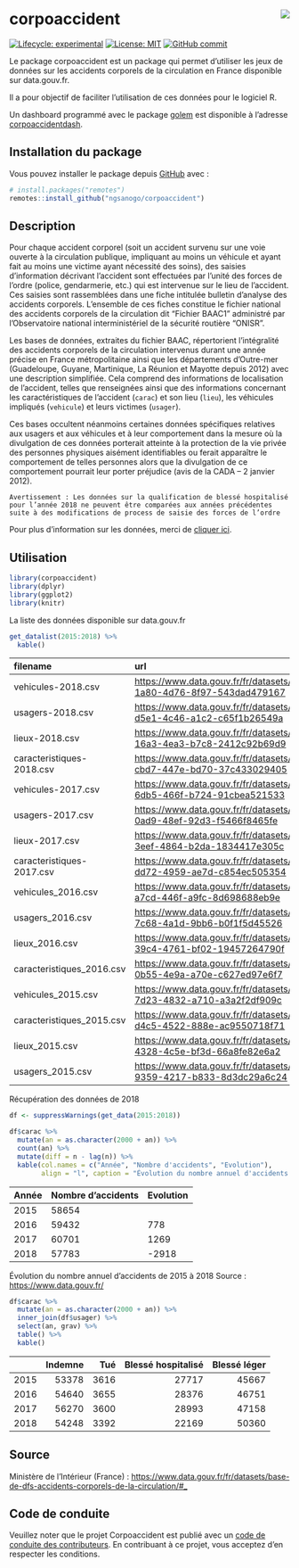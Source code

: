 
<!-- README.md is generated from README.Rmd. Please edit that file -->

# corpoaccident <a href='https://github.com/ngsanogo/corpoaccident'><img src='man/figures/corpoaccident.ico' align="right"  /></a>

<!-- badges: start -->

[![Lifecycle:
experimental](https://img.shields.io/badge/lifecycle-experimental-orange.svg)](https://www.tidyverse.org/lifecycle/#experimental)
[![License:
MIT](https://img.shields.io/badge/License-MIT-blue.svg)](https://opensource.org/licenses/MIT)
[![GitHub
commit](https://img.shields.io/github/last-commit/ngsanogo/corpoaccident)](https://github.com/ngsanogo/corpoaccident/commit/master)
<!-- badges: end -->

Le package corpoaccident est un package qui permet d’utiliser les jeux
de données sur les accidents corporels de la circulation en France
disponible sur data.gouv.fr.

Il a pour objectif de faciliter l’utilisation de ces données pour le
logiciel R.

Un dashboard programmé avec le package
[golem](https://github.com/ThinkR-open/golem) est disponible à l’adresse
[corpoaccidentdash](https://github.com/ngsanogo/corpoaccidentdash).

## Installation du package

Vous pouvez installer le package depuis [GitHub](https://github.com/)
avec :

``` r
# install.packages("remotes")
remotes::install_github("ngsanogo/corpoaccident")
```

## Description

Pour chaque accident corporel (soit un accident survenu sur une voie
ouverte à la circulation publique, impliquant au moins un véhicule et
ayant fait au moins une victime ayant nécessité des soins), des saisies
d’information décrivant l’accident sont effectuées par l’unité des
forces de l’ordre (police, gendarmerie, etc.) qui est intervenue sur le
lieu de l’accident. Ces saisies sont rassemblées dans une fiche
intitulée bulletin d’analyse des accidents corporels. L’ensemble de ces
fiches constitue le fichier national des accidents corporels de la
circulation dit “Fichier BAAC1” administré par l’Observatoire national
interministériel de la sécurité routière “ONISR”.

Les bases de données, extraites du fichier BAAC, répertorient
l’intégralité des accidents corporels de la circulation intervenus
durant une année précise en France métropolitaine ainsi que les
départements d’Outre-mer (Guadeloupe, Guyane, Martinique, La Réunion et
Mayotte depuis 2012) avec une description simplifiée. Cela comprend des
informations de localisation de l’accident, telles que renseignées ainsi
que des informations concernant les caractéristiques de l’accident
(`carac`) et son lieu (`lieu`), les véhicules impliqués (`vehicule`) et
leurs victimes (`usager`).

Ces bases occultent néanmoins certaines données spécifiques relatives
aux usagers et aux véhicules et à leur comportement dans la mesure où la
divulgation de ces données porterait atteinte à la protection de la vie
privée des personnes physiques aisément identifiables ou ferait
apparaître le comportement de telles personnes alors que la divulgation
de ce comportement pourrait leur porter préjudice (avis de la CADA – 2
janvier 2012).

`Avertissement : Les données sur la qualification de blessé hospitalisé
pour l’année 2018 ne peuvent être comparées aux années précédentes suite
à des modifications de process de saisie des forces de l’ordre`

Pour plus d’information sur les données, merci de [cliquer
ici](https://www.data.gouv.fr/fr/datasets/r/8d4df329-bbbb-434c-9f1f-596d78ad529f).

## Utilisation

``` r
library(corpoaccident)
library(dplyr)
library(ggplot2)
library(knitr)
```

La liste des données disponible sur data.gouv.fr

``` r
get_datalist(2015:2018) %>%
  kable()
```

| filename                   | url                                                                           | year |
| :------------------------- | :---------------------------------------------------------------------------- | :--- |
| vehicules-2018.csv         | <https://www.data.gouv.fr/fr/datasets/r/b4aaeede-1a80-4d76-8f97-543dad479167> | 2018 |
| usagers-2018.csv           | <https://www.data.gouv.fr/fr/datasets/r/72b251e1-d5e1-4c46-a1c2-c65f1b26549a> | 2018 |
| lieux-2018.csv             | <https://www.data.gouv.fr/fr/datasets/r/d9d65ca1-16a3-4ea3-b7c8-2412c92b69d9> | 2018 |
| caracteristiques-2018.csv  | <https://www.data.gouv.fr/fr/datasets/r/6eee0852-cbd7-447e-bd70-37c433029405> | 2018 |
| vehicules-2017.csv         | <https://www.data.gouv.fr/fr/datasets/r/d6103d0c-6db5-466f-b724-91cbea521533> | 2017 |
| usagers-2017.csv           | <https://www.data.gouv.fr/fr/datasets/r/07bfe612-0ad9-48ef-92d3-f5466f8465fe> | 2017 |
| lieux-2017.csv             | <https://www.data.gouv.fr/fr/datasets/r/9b76a7b6-3eef-4864-b2da-1834417e305c> | 2017 |
| caracteristiques-2017.csv  | <https://www.data.gouv.fr/fr/datasets/r/9a7d408b-dd72-4959-ae7d-c854ec505354> | 2017 |
| vehicules\_2016.csv        | <https://www.data.gouv.fr/fr/datasets/r/be2191a6-a7cd-446f-a9fc-8d698688eb9e> | 2016 |
| usagers\_2016.csv          | <https://www.data.gouv.fr/fr/datasets/r/e4c6f4fe-7c68-4a1d-9bb6-b0f1f5d45526> | 2016 |
| lieux\_2016.csv            | <https://www.data.gouv.fr/fr/datasets/r/08b77510-39c4-4761-bf02-19457264790f> | 2016 |
| caracteristiques\_2016.csv | <https://www.data.gouv.fr/fr/datasets/r/96aadc9f-0b55-4e9a-a70e-c627ed97e6f7> | 2016 |
| vehicules\_2015.csv        | <https://www.data.gouv.fr/fr/datasets/r/3420157e-7d23-4832-a710-a3a2f2df909c> | 2015 |
| caracteristiques\_2015.csv | <https://www.data.gouv.fr/fr/datasets/r/185fbdc7-d4c5-4522-888e-ac9550718f71> | 2015 |
| lieux\_2015.csv            | <https://www.data.gouv.fr/fr/datasets/r/31db21ef-4328-4c5e-bf3d-66a8fe82e6a2> | 2015 |
| usagers\_2015.csv          | <https://www.data.gouv.fr/fr/datasets/r/b43a4237-9359-4217-b833-8d3dc29a6c24> | 2015 |

Récupération des données de 2018

``` r
df <- suppressWarnings(get_data(2015:2018))
```

``` r
df$carac %>%
  mutate(an = as.character(2000 + an)) %>%
  count(an) %>%
  mutate(diff = n - lag(n)) %>%
  kable(col.names = c("Année", "Nombre d'accidents", "Evolution"),
        align = "l", caption = "Évolution du nombre annuel d'accidents de 2015 à 2018\nSource : https://www.data.gouv.fr/")
```

| Année | Nombre d’accidents | Evolution |
| :---- | :----------------- | :-------- |
| 2015  | 58654              |           |
| 2016  | 59432              | 778       |
| 2017  | 60701              | 1269      |
| 2018  | 57783              | \-2918    |

Évolution du nombre annuel d’accidents de 2015 à 2018 Source :
<https://www.data.gouv.fr/>

``` r
df$carac %>%
  mutate(an = as.character(2000 + an)) %>%
  inner_join(df$usager) %>%
  select(an, grav) %>%
  table() %>%
  kable()
```

|      | Indemne |  Tué | Blessé hospitalisé | Blessé léger |
| :--- | ------: | ---: | -----------------: | -----------: |
| 2015 |   53378 | 3616 |              27717 |        45667 |
| 2016 |   54640 | 3655 |              28376 |        46751 |
| 2017 |   56270 | 3600 |              28993 |        47158 |
| 2018 |   54248 | 3392 |              22169 |        50360 |

## Source

Ministère de l’Intérieur (France) :
<https://www.data.gouv.fr/fr/datasets/base-de-dfs-accidents-corporels-de-la-circulation/#_>

## Code de conduite

Veuillez noter que le projet Corpoaccident est publié avec un [code de
conduite des
contributeurs](https://contributor-covenant.org/version/2/0/CODE_OF_CONDUCT.html).
En contribuant à ce projet, vous acceptez d’en respecter les conditions.
